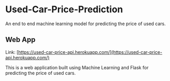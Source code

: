 # Used-Car-Price-Prediction
An end to end machine learning model for predicting the price of used cars.

## Web App
Link: [https://used-car-price-api.herokuapp.com/](https://used-car-price-api.herokuapp.com/)

This is a web application built using Machine Learning and Flask for predicting the price of used cars.

